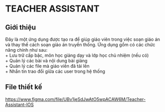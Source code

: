 # TEACHER ASSISTANT
## Giới thiệu
  Đây là một ứng dụng được tạo ra để giúp giáo viên trong việc soạn giáo án và thay thế cách soạn giáo án truyền thống. Ứng dụng gồm có các chức năng chính như sau:<br>
    + Lưu trữ cấp bậc, môn học giảng dạy và lớp học chủ nhiệm (nếu có)<br>
    + Quản lý các bài và nội dung bài giảng<br>
    + Quản lý các file mà giáo viên đã tải lên<br>
    + Nhắn tin trao đổi giữa các user trong hệ thống<br>
 ## File thiết kế
 https://www.figma.com/file/UBv1jeSdJwAtO5wpACAW6M/Teacher-Assistant-IOS
